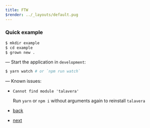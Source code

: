 ```yaml
---
title: FTW
$render: ../_layouts/default.pug
---
```


### Quick example

```bash
$ mkdir example
$ cd example
$ grown new .
```

&mdash; Start the application in `development`:

```bash
$ yarn watch # or `npm run watch`
```

&mdash; Known issues:

- `Cannot find module 'talavera'`

  Run `yarn` or `npm i` without arguments again to reinstall `talavera`

- [back](/)
- [next](/docs/initialization)
